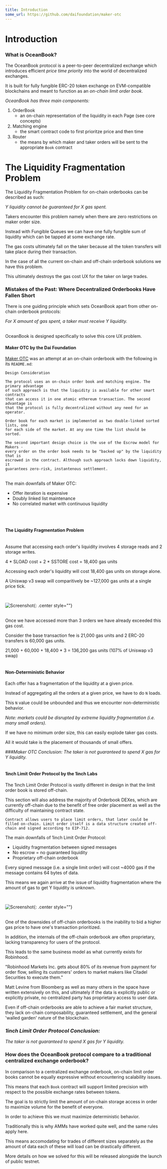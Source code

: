 ```yaml
---
title: Introduction
some_url: https://github.com/daifoundation/maker-otc
---
```

# Introduction

### **What is OceanBook?**

The OceanBook protocol is a peer-to-peer decentralized exchange which introduces efficient <em>price time priority</em> into the world of decentralized exchanges.

It is built for fully fungible ERC-20 token exchange on EVM-compatible blockchains and meant to function as an <em>on-chain limit order book</em>.

<em>OceanBook has three main components:</em>

1. OrderBook
    * an on-chain representation of the liquidity in each Page (see core concepts)
2. Matching engine
    * the smart contract code to first prioritze price and then time
3. Router
    * the means by which maker and taker orders will be sent to the appropriate `Book` contract

# The Liquidity Fragmentation Problem

The Liquidity Fragmentation Problem for on-chain orderbooks can be described as such:

<em>Y liquidity cannot be guaranteed for X gas spent.</em>

Takers encounter this problem namely when there are zero restrictions on maker order size.

Instead with Fungible Queues we can have one fully fungible sum of liquidity which can be tapped at some exchange rate.

The gas costs ultimately fall on the taker because all the token transfers will take place during their transaction.

In the case of all the current on-chain and off-chain orderbook solutions we have this problem.

This ultimately destroys the gas cost UX for the taker on large trades.

### **Mistakes of the Past: Where Decentralized Orderbooks Have Fallen Short**

There is one guiding principle which sets OceanBook apart from other on-chain orderbook protocols:

<em>For X amount of gas spent, a taker must receive Y liquidity.</em>
<br/>
<br/>

OceanBook is designed specifically to solve this core UX problem.
#### **Maker OTC by the Dai Foundation**

[Maker OTC](https://github.com/daifoundation/maker-otc) was an attempt at an on-chain orderbook with the following in its `README.md`:

```
Design Consideration

The protocol uses an on-chain order book and matching engine. The primary advantage
of such approach is that the liquidity is available for other smart contracts 
that can access it in one atomic ethereum transaction. The second advantage is
that the protocol is fully decentralized without any need for an operator.

Order book for each market is implemented as two double-linked sorted lists, one
for each side of the market. At any one time the list should be sorted.

The second important design choice is the use of the Escrow model for Makers - 
every order on the order book needs to be "backed up" by the liquidity that is
escrowed in the contract. Although such approach locks down liquidity, it 
guarantees zero-risk, instantenous settlement.
```
<br/>
The main downfalls of Maker OTC:

- Offer iteration is expensive
- Doubly linked list maintenance
- No correlated market with continuous liquidity
<br/>
<br/>

#### **The Liquidity Fragmentation Problem**
<br/>
Assume that accessing each order's liquidity involves 4 storage reads and 2 storage writes.

4 * SLOAD cost + 2 * SSTORE cost = 18,400 gas units

Accessing each order's liquidity will cost 18,400 gas units on storage alone.

A Uniswap v3 swap will comparitively be ~127,000 gas units at a single price tick.

<br/>

![Screenshot](maker-otc-gas.png){: .center style=""}
<br/>
<br/>

Once we have accessed more than 3 orders we have already exceeded this gas cost.

Consider the base transaction fee is 21,000 gas units and 2 ERC-20 transfers is 60,000 gas units.

21,000 + 60,000 + 18,400 * 3 = 136,200 gas units (107% of Uniswap v3 swap)
<br/>
<br/>
#### **Non-Deterministic Behavior**
Each offer has a fragmentation of the liquidity at a given price.

Instead of aggregating all the orders at a given price, we have to do `N` loads.

This `N` value could be unbounded and thus we encounter non-deterministic behavior.

*Note: markets could be disrupted by extreme liquidity fragmentation (i.e. many small orders).*

If we have no minimum order size, this can easily explode taker gas costs.

All it would take is the placement of thousands of small offers.

###<em>Maker OTC Conclusion:
The taker is not guaranteed to spend X gas for Y liquidity.</em>
<br/>
<br/>
#### **1inch Limit Order Protocol by the 1inch Labs**

The 1inch Limit Order Protocol is vastly different in design in that the limit order book is stored off-chain.

This section will also address the majority of Orderbook DEXes, which are currently off-chain due to the benefit of free order placement as well as the difficulty of maintaining contract state.

```
Contract allows users to place limit orders, that later could be filled on-chain. Limit order itself is a data structure created off-chain and signed according to EIP-712.
``` 

The main downfalls of 1inch Limit Order Protocol:

- Liquidity fragmentation between signed messages
- No escrow = no guaranteed liquidity
- Proprietary off-chain orderbook

Every signed message (i.e. a single limit order) will cost ~4000 gas if the message contains 64 bytes of data.

This means we again arrive at the issue of liquidity fragmentation where the amount of gas to get Y liquidity is unknown.

<br/>

![Screenshot](maker-otc-gas.png){: .center style=""}
<br/>
<br/>

One of the downsides of off-chain orderbooks is the inability to bid a higher gas price to have one's transaction prioritized.

In addition, the internals of the off-chain orderbook are often proprietary, lacking transparency for users of the protocol.

This leads to the same business model as what currently exists for Robinhood.

"Robinhood Markets Inc. gets about 80% of its revenue from payment for order flow, selling its customers' orders to market makers like Citadel Securities to execute them."

Matt Levine from Bloomberg as well as many others in the space have written extensively on this, and ultimately if the data is explicitly public or explicitly private, no centralized party has proprietary access to user data.

Even if off-chain orderbooks are able to achieve a fair market structure, they lack on-chain composability, guaranteed settlement, and the general 'walled garden' nature of the blockchain.

### <em>1inch Limit Order Protocol Conclusion: 
The taker is not guaranteed to spend X gas for Y liquidity.</em>

### **How does the OceanBook protocol compare to a traditional centralized exchange orderbook?**

In comparison to a centralized exchange orderbook, on-chain limit order books cannot be equally expressive without encountering scalability issues.

This means that each `Book` contract will support limited precision with respect to the possible exchange rates between tokens.

The goal is to strictly limit the amount of on-chain storage access in order to maximize volume for the benefit of everyone.

In order to achieve this we must maximize deterministic behavior.

Traditionally this is why AMMs have worked quite well, and the same rules apply here.

This means accomodating for trades of different sizes separately as the amount of data each of these will load can be drastically different.

More details on how we solved for this will be released alongside the launch of public testnet.

<br/>
<br/>







